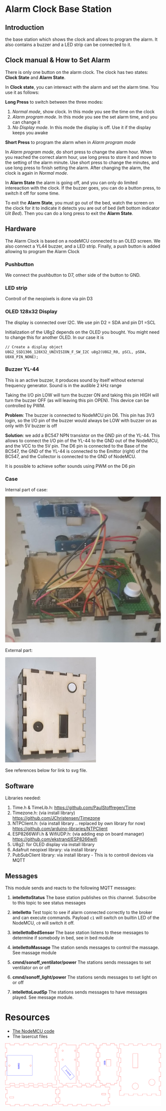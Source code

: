 # Alarm Clock Base Station

## Introduction
the base station which shows the clock and allows to program the alarm. 
It also contains a buzzer and a LED strip can be connected to it.

## Clock manual & How to Set Alarm

There is only one button on the alarm clock. The clock has two states: **Clock State** and **Alarm State**. 

In **Clock state**, you can intereact with the alarm and set the alarm time. You use it as follows:

**Long Press** to switch between the three modes:

1. *Normal mode*, show clock. In this mode you see the time on the clock
2. *Alarm program mode*. In this mode you see the set alarm time, and you can change it
3. *No Display mode*. In this mode the display is off. Use it if the display keeps you awake

**Short Press** to program the alarm when in *Alarm program mode*

In *Alarm program mode*, do short press to change the alarm hour. When you reached the correct alarm hour, use long press to store it and move to the setting of the alarm minute. Use short press to change the minutes, and use long press to finish setting the alarm. After changing the alarm, the clock is again in *Normal mode*.  

In **Alarm State** the alarm is going off, and you can only do limited intereaction with the clock. If the buzzer goes, you can do a button press, to switch it off for some time.

To exit the **Alarm State**, you must go out of the bed, watch the screen on the clock for it to indicate it detects you are out of bed (left bottom indicator *Uit Bed*). Then you can do a long press to exit the **Alarm State**.

## Hardware

The Alarm Clock is based on a nodeMCU connected to an OLED screen. We also connect a YL44 buzzer, and a LED strip. Finally, a push button is added allowing to program the Alarm Clock

### Pushbutton

We connect the pushbutton to D7, other side of the button to GND.

### LED strip

Controll of the neopixels is done via pin D3

### OLED 128x32 Display

The display is connected over I2C. We use pin D2 = SDA and pin D1 =SCL

Initialization of the U8g2 depends on the OLED you bought. You might need to change this for another OLED. In our case it is

    // Create a display object
    U8G2_SSD1306_128X32_UNIVISION_F_SW_I2C u8g2(U8G2_R0, pSCL, pSDA, U8X8_PIN_NONE);

### Buzzer YL-44 

This is an active buzzer, it produces sound by itself without
external frequency generator. Sound is in the audible 2 kHz range

Taking the I/O pin LOW will turn the buzzer ON and taking this
pin HIGH will turn the buzzer OFF (as will leaving this pin OPEN). 
This device can be controlled by PWM.

**Problem**: The buzzer is connected to NodeMCU pin D6. This pin has 3V3 login, so the I/O pin
of the buzzer would always be LOW with buzzer on as only with 5V buzzer is off

**Solution**: we add a BC547 NPN transistor on the GND pin of the YL-44. This
allows to connect the I/O pin of the YL-44 to the GND out of the
NodeMCU, and the VCC to the 5V pin. The D6 pin is connected to the 
Base of the BC547, the GND of the YL-44 is connected to the Emittor
(right) of the BC547, and the Collector is connected to the GND of 
NodeMCU.

It is possible to achieve softer sounds using PWM on the D6 pin

### Case
Internal part of case:

![case internal](alarm01.png)

External part:

![case external](alarm02.png)

See references below for link to svg file.
## Software

Libraries needed:
1. Time.h & TimeLib.h:  https://github.com/PaulStoffregen/Time
2. Timezone.h: (via install library) https://github.com/JChristensen/Timezone
3. NTPClient.h: (via install library .. replaced by own library for now) https://github.com/arduino-libraries/NTPClient
4. ESP8266WiFi.h & WifiUDP.h: (via adding esp on board manager) https://github.com/ekstrand/ESP8266wifi
5. U8g2: for OLED display via install library
6. Adafruit neopixel library: via install library
7. PubSubClient library: via install library - This is to controll devices via MQTT


## Messages
This module sends and reacts to the following MQTT messages:

1. **intellettoStatus**
The base station publishes on this channel. Subscribe to this topic to see status messages

2. **intelletto**
Test topic to see if alarm connected correctly to the broker and can execute commands. Payload `c1` will switch on builtin LED of the NodeMCU, `c0` will switch it off.

3. **intellettoBedSensor**
The base station listens to these messages to determine if somebody in bed, see in bed module

4. **intellettoMassage**
The station sends messages to control the massage. See massage module

5. **cmnd/sonoff_ventilator/power**
The stations sends messages to set ventilator on or off

6. **cmnd/sonoff_light/power**
The stations sends messages to set light on or off

7. **intellettoLoudSp**
The stations sends messages to have messages played. See message module.


# Resources

* [The NodeMCU code](../alarmblanket/intelletto/intelletto.ino/)
* The lasercut files

![The lasercut box](../lasercut/wekkerbasestation.svg)
